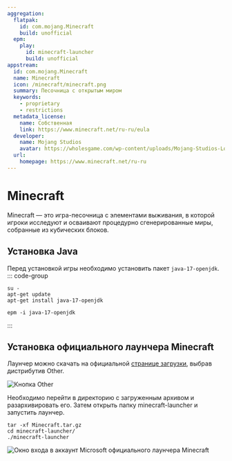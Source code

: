 ```yaml
---
aggregation:
  flatpak:
    id: com.mojang.Minecraft
    build: unofficial
  epm:
    play:
      id: minecraft-launcher
      build: unofficial
appstream:
  id: com.mojang.Minecraft
  name: Minecraft
  icon: /minecraft/minecraft.png
  summary: Песочница с открытым миром
  keywords:
    - proprietary
    - restrictions
  metadata_license:
    name: Собственная
    link: https://www.minecraft.net/ru-ru/eula
  developer:
    name: Mojang Studios
    avatar: https://wholesgame.com/wp-content/uploads/Mojang-Studios-Logo-Thumb-Square-PNG.png
  url:
    homepage: https://www.minecraft.net/ru-ru
---
```


# Minecraft

Minecraft — это игра-песочница с элементами выживания, в которой игроки исследуют и осваивают процедурно сгенерированные миры, собранные из кубических блоков.

<!--@include: @apps/.parts/install/content-flatpak.md-->
<!--@include: @apps/.parts/install/content-epm-play.md-->

## Установка Java

Перед установкой игры необходимо установить пакет `java-17-openjdk`.
::: code-group

```shell[apt-get]
su -
apt-get update
apt-get install java-17-openjdk

```

```shell[epm]
epm -i java-17-openjdk

```

:::

## Установка официального лаунчера Minecraft

Лаунчер можно скачать на официальной [странице загрузки](https://www.minecraft.net/ru-ru/download), выбрав дистрибутив Other.

![Кнопка Other](/minecraft/dowloading.png)

Необходимо перейти в директорию с загруженным архивом и разархивировать его. Затем открыть папку minecraft-launcher и запустить лаунчер.

```shell
tar -xf Minecraft.tar.gz
cd minecraft-launcher/
./minecraft-launcher
```

![Окно входа в аккаунт Microsoft официального лаунчера Minecraft](/minecraft/launcher.png)
